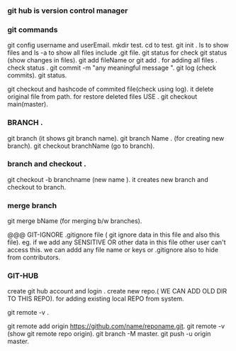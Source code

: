 ### git hub is version control manager  ### 

### git commands  ###
git config  username and userEmail.
mkdir test.
cd to test.
git init .
ls to show files and ls -a to show all files include .git file.
git status for check git status (show changes in files).
git add fileName or git add . for adding all files .
check status .
git commit -m "any meaningful message ".
git log (check commits).
git status.

git checkout and hashcode of commited file(check using log). 
it delete original file from path.
for restore deleted files USE .
git checkout main(master).

### BRANCH .
git branch (it shows git branch name).
git branch Name . (for creating new branch).
git checkout branchName (go to branch).

### branch and checkout .
git checkout -b branchname (new name ).
it creates new branch and checkout to branch.

### merge branch
git merge bName (for merging b/w branches).

@@@ GIT-IGNORE
.gitignore file ( git ignore data in this file and also this file).
eg. if we add any SENSITIVE OR other data in this file other user can't access this.
we can addd any file name or keys or .gitignore also to hide from contributors.

### GIT-HUB ###
create git hub account and login .
create new repo.( WE CAN ADD OLD DIR TO THIS REPO).
for adding existing local REPO from system.

git remote -v .

git remote add origin https://github.com/name/reponame.git.
git remote -v (show git remote repo origin).
git branch -M master.
git push -u origin master.




